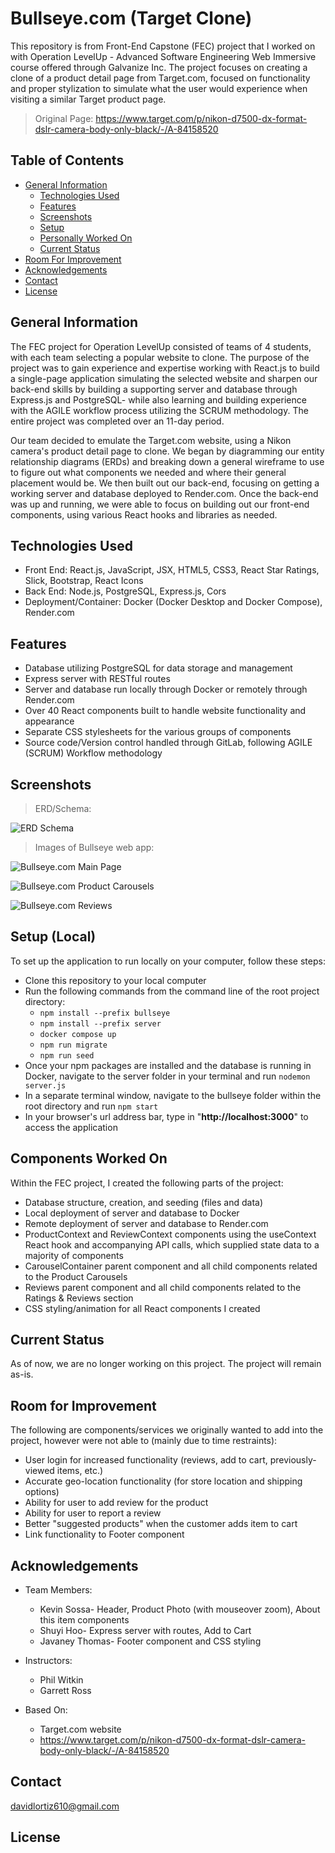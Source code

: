 # Bullseye.com (Target Clone)

This repository is from Front-End Capstone (FEC) project that I worked on with Operation LevelUp - Advanced Software Engineering Web Immersive course offered through Galvanize Inc. The project focuses on creating a clone of a product detail page from Target.com, focused on functionality and proper stylization to simulate what the user would experience when visiting a similar Target product page.

> Original Page: https://www.target.com/p/nikon-d7500-dx-format-dslr-camera-body-only-black/-/A-84158520

## Table of Contents
  - [General Information](#general-information)
    - [Technologies Used](#technologies-used)
    - [Features](#features)
    - [Screenshots](#screenshots)
    - [Setup](#setup-(local))
    - [Personally Worked On](#Components-Worked-On)
    - [Current Status](#current-status)
  - [Room For Improvement](#room-for-improvement)
  - [Acknowledgements](#acknowledgements)
  - [Contact](#contact)
  - [License](#license)


## General Information
  The FEC project for Operation LevelUp consisted of teams of 4 students, with each team selecting a popular website to clone. The purpose of the project was to gain experience and expertise working with React.js to build a single-page application simulating the selected website and sharpen our back-end skills by building a supporting server and database through Express.js and PostgreSQL- while also learning and building experience with the AGILE workflow process utilizing the SCRUM methodology. The entire project was completed over an 11-day period.

  Our team decided to emulate the Target.com website, using a Nikon camera's product detail page to clone. We began by diagramming our entity relationship diagrams (ERDs) and breaking down a general wireframe to use to figure out what components we needed and where their general placement would be. We then built out our back-end, focusing on getting a working server and database deployed to Render.com. Once the back-end was up and running, we were able to focus on building out our front-end components, using various React hooks and libraries as needed.


## Technologies Used
- Front End: React.js, JavaScript, JSX, HTML5, CSS3, React Star Ratings, Slick, Bootstrap, React Icons
- Back End: Node.js, PostgreSQL, Express.js, Cors
- Deployment/Container: Docker (Docker Desktop and Docker Compose), Render.com


## Features
- Database utilizing PostgreSQL for data storage and management
- Express server with RESTful routes
- Server and database run locally through Docker or remotely through Render.com
- Over 40 React components built to handle website functionality and appearance
- Separate CSS stylesheets for the various groups of components
- Source code/Version control handled through GitLab, following AGILE (SCRUM) Workflow methodology


## Screenshots
> ERD/Schema:

![ERD Schema](/bullseye/public/table_schema.png)

> Images of Bullseye web app:

![Bullseye.com Main Page](/bullseye/public/Bullseye-Main-Loading.png)

![Bullseye.com Product Carousels](/bullseye/public/Bullseye-Carousels.png)

![Bullseye.com Reviews](/bullseye/public/Bullseye-Reviews.png)

## Setup (Local)
To set up the application to run locally on your computer, follow these steps:

- Clone this repository to your local computer
- Run the following commands from the command line of the root project directory:
    - `npm install --prefix bullseye`
    - `npm install --prefix server`
    - `docker compose up`
    - `npm run migrate`
    - `npm run seed`
- Once your npm packages are installed and the database is running in Docker, navigate to the server folder in your terminal and run `nodemon server.js`
- In a separate terminal window, navigate to the bullseye folder within the root directory and run `npm start`
- In your browser's url address bar, type in "**http://localhost:3000**" to access the application


## Components Worked On
Within the FEC project, I created the following parts of the project:

- Database structure, creation, and seeding (files and data)
- Local deployment of server and database to Docker
- Remote deployment of server and database to Render.com
- ProductContext and ReviewContext components using the useContext React hook and accompanying API calls, which supplied state data to a majority of components
- CarouselContainer parent component and all child components related to the Product Carousels
- Reviews parent component and all child components related to the Ratings & Reviews section
- CSS styling/animation for all React components I created


## Current Status
As of now, we are no longer working on this project. The project will remain as-is.


## Room for Improvement
The following are components/services we originally wanted to add into the project, however were not able to (mainly due to time restraints):

- User login for increased functionality (reviews, add to cart, previously-viewed items, etc.)
- Accurate geo-location functionality (for store location and shipping options)
- Ability for user to add review for the product
- Ability for user to report a review
- Better "suggested products" when the customer adds item to cart
- Link functionality to Footer component


## Acknowledgements
- Team Members:
    - Kevin Sossa- Header, Product Photo (with mouseover zoom), About this item components
    - Shuyi Hoo- Express server with routes, Add to Cart
    - Javaney Thomas- Footer component and CSS styling

- Instructors:
    - Phil Witkin
    - Garrett Ross

- Based On:
    - Target.com website
    - https://www.target.com/p/nikon-d7500-dx-format-dslr-camera-body-only-black/-/A-84158520


## Contact
davidlortiz610@gmail.com


## License